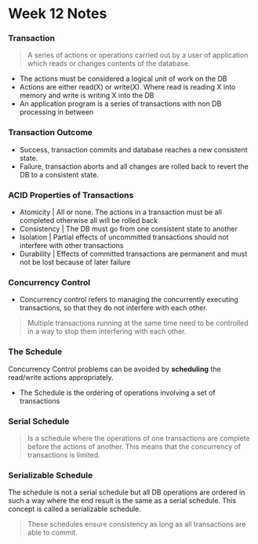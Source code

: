 # Week 12 Notes

### Transaction
> A series of actions or operations carried out by a user of application which reads or changes contents of the database.
- The actions must be considered a logical unit of work on the DB
- Actions are either read(X) or write(X). Where read is reading X into memory and write is writing X into the DB
- An application program is a series of transactions with non DB processing in between

### Transaction Outcome
- Success, transaction commits and database reaches a new consistent state.
- Failure, transaction aborts and all changes are rolled back to revert the DB to a consistent state.

### ACID Properties of Transactions
- Atomicity | All or none. The actions in a transaction must be all completed otherwise all will be rolled back
- Consistency | The DB must go from one consistent state to another
- Isolation | Partial effects of uncommitted transactions should not interfere with other transactions
- Durability | Effects of committed transactions are permanent and must not be lost because of later failure

### Concurrency Control
- Concurrency control refers to managing the concurrently executing transactions, so that they do not interfere with each other.
> Multiple transactions running at the same time need to be controlled in a way to stop them interfering with each other.

### The Schedule
Concurrency Control problems can be avoided by __scheduling__ the read/write actions appropriately.
- The Schedule is the ordering of operations involving a set of transactions

### Serial Schedule
> Is a schedule where the operations of one transactions are complete before the actions of another.
This means that the concurrency of transactions is limited.

### Serializable Schedule
The schedule is not a serial schedule but all DB operations are ordered in such a way where the end result is the same as a serial schedule.
This concept is called a serializable schedule.
> These schedules ensure consistency as long as all transactions are able to commit.


